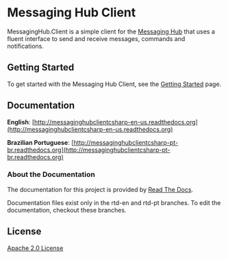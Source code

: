 
# Messaging Hub Client

MessagingHub.Client is a simple client for the [Messaging Hub](https://messaginghub.io/) that uses a fluent interface to send and receive messages, commands and notifications.

## Getting Started

To get started with the Messaging Hub Client, see the [Getting Started](http://messaginghubclientcsharp-en-us.readthedocs.org/en/latest/getting-started/) page.

## Documentation 

**English**: [http://messaginghubclientcsharp-en-us.readthedocs.org](http://messaginghubclientcsharp-en-us.readthedocs.org)

**Brazilian Portuguese**: [http://messaginghubclientcsharp-pt-br.readthedocs.org](http://messaginghubclientcsharp-pt-br.readthedocs.org)

### About the Documentation

The documentation for this project is provided by [Read The Docs](http://readthedocs.org).

Documentation files exist only in the rtd-en and rtd-pt branches. To edit the documentation, checkout these branches.

## License

[Apache 2.0 License](https://github.com/takenet/messaginghub-client-csharp/blob/master/LICENSE) 